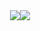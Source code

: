 
<div style="display: flex; justify-content: center;">
  <img align="center" src="https://readme-stats.theblckbird.vercel.app/api?username=theblckbird&count_private=true&show_icons=true&include_all_commits=true&hide_border=true&hide_title=true" />

  <img align="center" src="https://readme-stats.theblckbird.vercel.app/api/top-langs/?username=theblckbird&hide_title=true&hide_border=true&count_private=true" />
</div>
